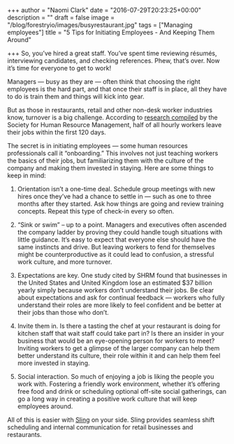 +++
author = "Naomi Clark"
date = "2016-07-29T20:23:25+00:00"
description = ""
draft = false
image = "/blog/forestryio/images/busyrestaurant.jpg"
tags = ["Managing employees"]
title = "5 Tips for Initiating Employees - And Keeping Them Around"

+++
So, you’ve hired a great staff. You’ve spent time reviewing résumés, interviewing candidates, and checking references. Phew, that’s over. Now it’s time for everyone to get to work!

Managers — busy as they are — often think that choosing the right employees is the hard part, and that once their staff is in place, all they have to do is train them and things will kick into gear.

But as those in restaurants, retail and other non-desk worker industries know, turnover is a big challenge. According to [research compiled](https://www.shrm.org/about/foundation/products/Documents/Onboarding%20EPG-%20FINAL.pdf) by the Society for Human Resource Management, half of all hourly workers leave their jobs within the first 120 days.

The secret is in initiating employees — some human resources professionals call it “onboarding.” This involves not just teaching workers the basics of their jobs, but familiarizing them with the culture of the company and making them invested in staying. Here are some things to keep in mind:

1.  Orientation isn’t a one-time deal. Schedule group meetings with new hires once they’ve had a chance to settle in — such as one to three months after they started. Ask how things are going and review training concepts. Repeat this type of check-in every so often.

2.  “Sink or swim” – up to a point. Managers and executives often ascended the company ladder by proving they could handle tough situations with little guidance. It’s easy to expect that everyone else should have the same instincts and drive. But leaving workers to fend for themselves might be counterproductive as it could lead to confusion, a stressful work culture, and more turnover.

3.  Expectations are key. One study cited by SHRM found that businesses in the United States and United Kingdom lose an estimated $37 billion yearly simply because workers don’t understand their jobs. Be clear about expectations and ask for continual feedback — workers who fully understand their roles are more likely to feel confident and be better at their jobs than those who don’t.

4.  Invite them in. Is there a tasting the chef at your restaurant is doing for kitchen staff that wait staff could take part in? Is there an insider in your business that would be an eye-opening person for workers to meet? Inviting workers to get a glimpse of the larger company can help them better understand its culture, their role within it and can help them feel more invested in staying.

5.  Social interaction. So much of enjoying a job is liking the people you work with. Fostering a friendly work environment, whether it’s offering free food and drink or scheduling optional off-site social gatherings, can go a long way in creating a positive work culture that will keep employees around.

All of this is easier with [Sling](https://getsling.com) on your side. Sling provides seamless shift scheduling and internal communication for retail businesses and restaurants.